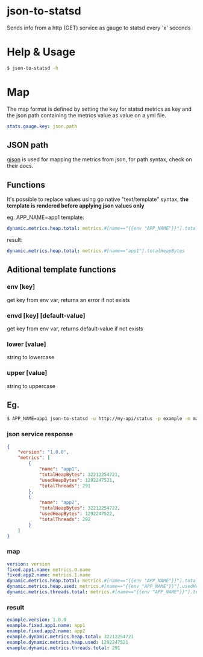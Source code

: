 json-to-statsd
======================

Sends info from a http (GET) service as gauge to statsd every 'x' seconds

# Help & Usage
```bash
$ json-to-statsd -h
```

# Map
The map format is defined by setting the key for statsd metrics as key and the json path containing the metrics value as value on a yml file.
```yaml
stats.gauge.key: json.path
```

## JSON path
[gjson](http://github.com/tidwall/gjson) is used for mapping the metrics from json, for path syntax, check on their docs.

## Functions
It's possible to replace values using go native "text/template" syntax, **the template is rendered before applying json values only**

eg. APP_NAME=app1
template:
```yaml
dynamic.metrics.heap.total: metrics.#[name=="{{env "APP_NAME"}}"].totalHeapBytes
```
result:
```yaml
dynamic.metrics.heap.total: metrics.#[name=="app1"].totalHeapBytes
```

## Aditional template functions
### env [key]
get key from env var, returns an error if not exists

### envd [key] [default-value]
get key from env var, returns default-value if not exists

### lower [value]
string to lowercase

### upper [value]
string to uppercase


## Eg.
```bash
$ APP_NAME=app1 json-to-statsd -u http://my-api/status -p example -m map.yml -s 127.0.0.1:8125
```

### json service response
```json
{
    "version": "1.0.0",
    "metrics": [
        {
            "name": "app1",
            "totalHeapBytes": 32212254721,
            "usedHeapBytes": 1292247521,
            "totalThreads": 291
        },
        {
            "name": "app2",
            "totalHeapBytes": 32212254722,
            "usedHeapBytes": 1292247522,
            "totalThreads": 292
        }
    ]
}
```
### map
```yaml
version: version
fixed.app1.name: metrics.0.name
fixed.app2.name: metrics.1.name
dynamic.metrics.heap.total: metrics.#[name=="{{env "APP_NAME"}}"].totalHeapBytes
dynamic.metrics.heap.used: metrics.#[name=="{{env "APP_NAME"}}"].usedHeapBytes
dynamic.metrics.threads.total: metrics.#[name=="{{env "APP_NAME"}}"].totalThreads
```

### result
```yaml
example.version: 1.0.0
example.fixed.app1.name: app1
example.fixed.app2.name: app2
example.dynamic.metrics.heap.total: 32212254721
example.dynamic.metrics.heap.used: 1292247521
example.dynamic.metrics.threads.total: 291
```